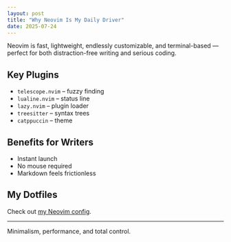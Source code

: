 ```yaml
---
layout: post
title: "Why Neovim Is My Daily Driver"
date: 2025-07-24
---
```


Neovim is fast, lightweight, endlessly customizable, and terminal-based — perfect for both distraction-free writing and serious coding.

## Key Plugins

- `telescope.nvim` – fuzzy finding
- `lualine.nvim` – status line
- `lazy.nvim` – plugin loader
- `treesitter` – syntax trees
- `catppuccin` – theme

## Benefits for Writers

- Instant launch
- No mouse required
- Markdown feels frictionless

## My Dotfiles

Check out [my Neovim config](https://github.com/thebluenowhere/.dotfiles/tree/main/neovim/.config/nvim).

---

Minimalism, performance, and total control.
